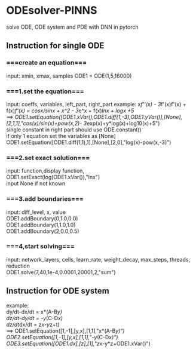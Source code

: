 # ODEsolver-PINNS
solve ODE, ODE system and PDE with DNN in pytorch

## Instruction for single ODE
### ===create an equation===
input: xmin, xmax, samples
ODE1 = ODE(1,5,16000)<br>
### ===1.set the equation===
input: coeffs, variables, left_part, right_part
example:
x*f''(x) - 3*f'(x)f'(x) + f(x)*f'(x) = cosx/sinx + x^2 - 3*e^x + f(x)*lnx + logx +5<br>
 ==> ODE1.setEquation([ODE1.xVar(),ODE1.diff(1,-3),ODE1.yVar()],[None],[2,1,1],"cos(x)/sin(x)+pow(x,2)- 3*exp(x)+y*log(x)+log10(x)+5")<br>
single constant in right part should use ODE.constant()<br>
if only 1 equation set the variables as [None]<br>
ODE1.setEquation([ODE1.diff(1,1),1],[None],[2,0],"log(x)-pow(x,-3)")<br>
### ===2.set exact solution===
input: function,display function,<br>
ODE1.setExact(log(ODE1.xVar()),"lnx")<br>
input None if not known<br>
### ===3.add boundaries===
input: diff_level, x, value<br>
ODE1.addBoundary(0,1.0,0.0)<br>
ODE1.addBoundary(1,1.0,1.0)<br>
ODE1.addBoundary(2,0.0,0.5)<br>
### ===4,start solving===
input: network_layers, cells, learn_rate, weight_decay, max_steps, threads, reduction<br>
ODE1.solve(7,40,1e-4,0.0001,20001,2,"sum")<br>

## Instruction for ODE system
example:<br>
         dy/dt-dx/dt = x*(A-B*y)<br>
         dz/dt-dy/dt = -y*(C-D*x)<br>
         dz/dt*dx/dt = z*x-y*z+t)<br>
 ==> ODE1.setEquation([1,-1],[y,x],[1,1],"x*(A-B*y)")<br>
     ODE2.setEquation([1,-1],[y,x],[1,1],"-y*(C-D*x)")<br>
     ODE3.setEquation([ODE1.dx],[z],[1],"z*x-y*z+ODE1.xVar()")<br>
